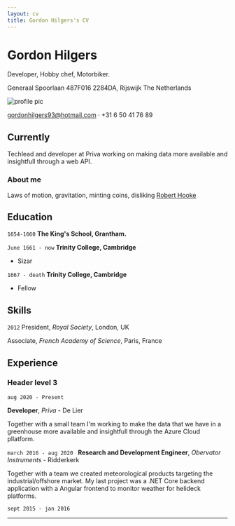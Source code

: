 ```yaml
---
layout: cv
title: Gordon Hilgers's CV
---
```

# Gordon Hilgers
Developer, Hobby chef, Motorbiker.

Generaal Spoorlaan 487F016
2284DA, Rijswijk
The Netherlands

![profile pic](https://media.licdn.com/dms/image/C4E03AQF1_4xvN0RQEw/profile-displayphoto-shrink_800_800/0/1601286791799?e=1681948800&v=beta&t=poHmjwE5XM_xJriZ_8dq6cWdLCqk3_N9UYCz_lb3HaE)

<a href="gordonhilgers93@hotmail.com">gordonhilgers93@hotmail.com</a> · +31 6 50 41 76 89


## Currently

Techlead and developer at Priva working on making data more available and insightfull through a web API. 

### About me

Laws of motion, gravitation, minting coins, disliking [Robert Hooke](http://en.wikipedia.org/wiki/Robert_Hooke)


## Education

`1654-1660`
__The King's School, Grantham.__

`June 1661 - now`
__Trinity College, Cambridge__

- Sizar

`1667 - death`
__Trinity College, Cambridge__

- Fellow



## Skills

`2012`
President, *Royal Society*, London, UK

Associate, *French Academy of Science*, Paris, France


## Experience

### Header level 3
`aug 2020 - Present`

__Developer__, *Priva* - De Lier

Together with a small team I'm working to make the data that we have in a greenhouse more available and insightfull through the Azure Cloud pllatform.

`march 2016 - aug 2020 `
__Research and Development Engineer__, *Obervator Instruments* - Ridderkerk

Together with a team we created meteorological products targeting the industrial/offshore market. My last project was a .NET Core backend application with a Angular frontend to monitor weather for helideck platforms.

`sept 2015 - jan 2016`
____

<!-- ### Footer

Last updated: May 2013 -->


